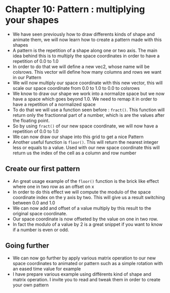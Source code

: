 # Chapter 10: Pattern : multiplying your shapes

* We have seen previously how to draw differents kinds of shape and animate them, we will now learn how to create a pattern made with this shapes
* A pattern is the repetition of a shape along one or two axis. The main idea behind this is to multiply the space coordinates in order to have a repetition of 0.0 to 1.0
* In order to do that we will define a new vec2, whose name will be colsrows. This vector will define how many columns and rows we want in our Pattern
* We will now multiply our space coordinate with this new vector, this will scale our space coordinate from 0.0 to 1.0 to 0.0 to colsrows
* We know to draw our shape we work into a normalize space but we now have a space which goes beyond 1.0. We need to remap it in order to have a repetition of a normalized space
* To do that we will use a function seen before : ```fract()```. This function will return only the fractionnal part of a number, which is are the values after the floating point.
* So by using ```fract()``` of our new space coordinate, we will now have a repetition of 0.0 to 1.0
* We can now draw our shape into this grid to get a nice Pattern
* Another useful function is ```floor()```. This will return the nearest integer less or equals to a value. Used with our new space coordinate this will return us the index of the cell as a column and row number

## Create our first pattern
* An great usage example of the ```floor()``` function is the brick like effect where one in two row as an offset on x
* In order to do this effect we will compute the modulo of the space coordinate index on the y axis by two. This will give us a result switching between 0.0 and 1.0
* We can now add and offset of a value multiply by this result to the original space coordinate.
* Our space coordinate is now offseted by the value on one in two row.
* In fact the modulo of a value by 2 is a great snippet if you want to know if a number is even or odd.

## Going further
* We can now go further by apply various matrix operation to our new space coordinates to animated or pattern such as a simple rotation with an eased time value for example
* I have prepare various example using différents kind of shape and matrix operation. I invite you to read and tweak them in order to create your own pattern
